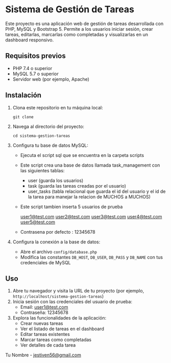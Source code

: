 # Sistema de Gestión de Tareas

Este proyecto es una aplicación web de gestión de tareas desarrollada con PHP, MySQL y Bootstrap 5. Permite a los usuarios iniciar sesión, crear tareas, editarlas, marcarlas como completadas y visualizarlas en un dashboard responsivo.

## Requisitos previos

- PHP 7.4 o superior
- MySQL 5.7 o superior
- Servidor web (por ejemplo, Apache)

## Instalación

1. Clona este repositorio en tu máquina local:
   ```
   git clone 
   ```

2. Navega al directorio del proyecto:
   ```
   cd sistema-gestion-tareas
   ```

3. Configura tu base de datos MySQL:

   - Ejecuta el script sql que se encuentra en la carpeta scripts
   - Este script crea una base de datos llamada task_management con las siguientes tablas:
      * user (guarda los usuarios)
      * task (guarda las tareas creadas por el usuario)
      * user_tasks (tabla relacional que guarda el id del usuario y el id de la tarea para manejar la relacion de MUCHOS a MUCHOS)

   - Este script tambien inserta 5 usuarios de prueba

      user1@test.com
      user2@test.com
      user3@test.com
      user4@test.com
      user5@test.com

    - Contrasena por defecto : 12345678

4. Configura la conexión a la base de datos:
   - Abre el archivo `config/database.php`
   - Modifica las constantes `DB_HOST`, `DB_USER`, `DB_PASS` y `DB_NAME` con tus credenciales de MySQL



## Uso

1. Abre tu navegador y visita la URL de tu proyecto (por ejemplo, `http://localhost/sistema-gestion-tareas`)
2. Inicia sesión con las credenciales del usuario de prueba:
   - Email: user1@test.com
   - Contraseña: 12345678
3. Explora las funcionalidades de la aplicación:
   - Crear nuevas tareas
   - Ver el listado de tareas en el dashboard
   - Editar tareas existentes
   - Marcar tareas como completadas
   - Ver detalles de cada tarea

Tu Nombre - [jestiven56@gmail.com](mailto:jestiven56@gmail.com)

